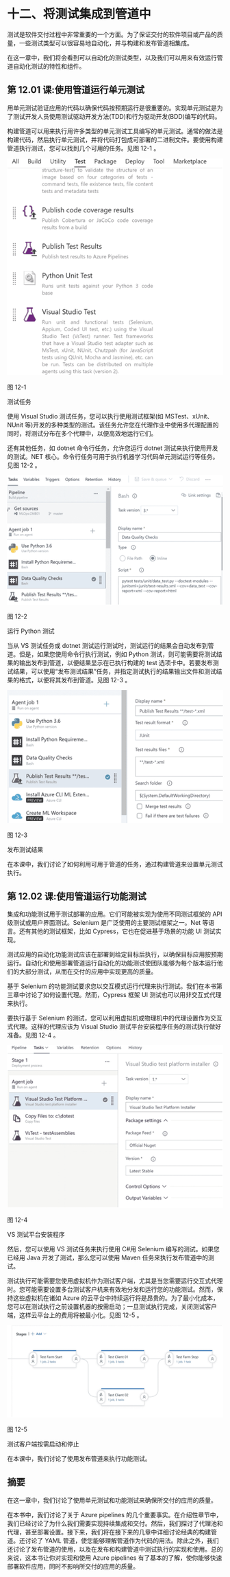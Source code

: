 # 十二、将测试集成到管道中

测试是软件交付过程中非常重要的一个方面。为了保证交付的软件项目或产品的质量，一些测试类型可以很容易地自动化，并与构建和发布管道相集成。

在这一章中，我们将会看到可以自动化的测试类型，以及我们可以用来有效运行管道自动化测试的特性和组件。

## 第 12.01 课:使用管道运行单元测试

用单元测试验证应用的代码以确保代码按预期运行是很重要的。实现单元测试是为了测试开发人员使用测试驱动开发方法(TDD)和行为驱动开发(BDD)编写的代码。

构建管道可以用来执行用许多类型的单元测试工具编写的单元测试。通常的做法是构建代码，然后执行单元测试，并将代码打包成可部署的二进制文件。要使用构建管道执行测试，您可以找到几个可用的任务。见图 12-1 。

![img/493403_1_En_12_Fig1_HTML.jpg](img/493403_1_En_12_Fig1_HTML.jpg)

图 12-1

测试任务

使用 Visual Studio 测试任务，您可以执行使用测试框架(如 MSTest、xUnit、NUnit 等)开发的多种类型的测试。该任务允许您在代理作业中使用多代理配置的同时，将测试分布在多个代理中，以便高效地运行它们。

还有其他任务，如 dotnet 命令行任务，允许您运行 dotnet 测试来执行使用开发的测试。NET 核心。命令行任务可用于执行机器学习代码单元测试运行等任务。见图 12-2 。

![img/493403_1_En_12_Fig2_HTML.jpg](img/493403_1_En_12_Fig2_HTML.jpg)

图 12-2

运行 Python 测试

当从 VS 测试任务或 dotnet 测试运行测试时，测试运行的结果会自动发布到管道。但是，如果您使用命令行执行测试，例如 Python 测试，则可能需要将测试结果的输出发布到管道，以便结果显示在已执行构建的 test 选项卡中。若要发布测试结果，可以使用“发布测试结果”任务，并指定测试执行的结果输出文件和测试结果的格式，以便将其发布到管道。见图 12-3 。

![img/493403_1_En_12_Fig3_HTML.jpg](img/493403_1_En_12_Fig3_HTML.jpg)

图 12-3

发布测试结果

在本课中，我们讨论了如何利用可用于管道的任务，通过构建管道来设置单元测试执行。

## 第 12.02 课:使用管道运行功能测试

集成和功能测试用于测试部署的应用。它们可能被实现为使用不同测试框架的 API 级测试或用户界面测试。Selenium 是广泛使用的主要测试框架之一。Net 等语言。还有其他的测试框架，比如 Cypress，它也在促进基于场景的功能 UI 测试实现。

测试应用的自动化功能测试应该在部署到给定目标后执行，以确保目标应用按预期运行。自动化和使用部署管道运行自动化的功能测试使团队能够为每个版本运行他们的大部分测试，从而在交付的应用中实现更高的质量。

基于 Selenium 的功能测试要求您以交互模式运行代理来执行测试。我们在本书第三章中讨论了如何设置代理。然而，Cypress 框架 UI 测试也可以用非交互式代理来执行。

要执行基于 Selenium 的测试，您可以利用虚拟机或物理机中的代理设置作为交互式代理。这样的代理应该为 Visual Studio 测试平台安装程序任务的测试执行做好准备。见图 12-4 。

![img/493403_1_En_12_Fig4_HTML.jpg](img/493403_1_En_12_Fig4_HTML.jpg)

图 12-4

VS 测试平台安装程序

然后，您可以使用 VS 测试任务来执行使用 C#用 Selenium 编写的测试。如果您已经用 Java 开发了测试，那么您可以使用 Maven 任务来执行发布管道中的测试。

测试执行可能需要您使用虚拟机作为测试客户端，尤其是当您需要运行交互式代理时。您可能需要设置多台测试客户机来有效地分发和运行您的功能测试。然而，保持这些虚拟机在诸如 Azure 的云平台中持续运行将是昂贵的。为了最小化成本，您可以在测试执行之前设置机器的按需启动；一旦测试执行完成，关闭测试客户端，这样云平台上的费用将被最小化。见图 12-5 。

![img/493403_1_En_12_Fig5_HTML.jpg](img/493403_1_En_12_Fig5_HTML.jpg)

图 12-5

测试客户端按需启动和停止

在本课中，我们讨论了使用发布管道来执行功能测试。

## 摘要

在这一章中，我们讨论了使用单元测试和功能测试来确保所交付的应用的质量。

在本书中，我们讨论了关于 Azure pipelines 的几个重要事实。在介绍性章节中，我们已经讨论了为什么我们需要实现持续集成和交付。然后，我们探讨了代理池和代理，甚至部署设置。接下来，我们将在接下来的几章中详细讨论经典的构建管道。还讨论了 YAML 管道，使您能够理解管道作为代码的用法。除此之外，我们还讨论了发布管道的使用，以及在发布和构建管道中测试执行的实现和使用。总的来说，这本书让你对实现和使用 Azure pipelines 有了基本的了解，使你能够快速部署软件应用，同时不影响所交付的应用的质量。